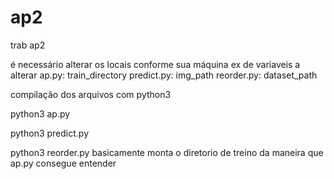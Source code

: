 # ap2
 trab ap2

é necessário alterar os locais conforme sua máquina
ex de variaveis a alterar 
    ap.py: train_directory
    predict.py: img_path
    reorder.py: dataset_path

compilação dos arquivos com python3

python3 ap.py

python3 predict.py

python3 reorder.py basicamente monta o diretorio de treino da maneira que ap.py consegue entender